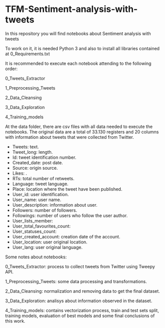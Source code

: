 # TFM-Sentiment-analysis-with-tweets

In this repository you will find notebooks about Sentiment analysis with tweets 

To work on it, it is needed Python 3 and also to install all libraries contained at 0_Requirements.txt

It is recommended to execute each notebook attending to the following order:

0_Tweets_Extractor

1_Preprocessing_Tweets

2_Data_Cleansing

3_Data_Exploration

4_Training_models

At the data folder, there are csv files with all data needed to execute the notebooks. The original data are a total of 33.130 registers and 20 columns with information about tweets that were collected from Twitter.


- Tweets: text.
- Tweet_long: length.
- Id: tweet identification number.
- Created_date: post date.
- Source: origin source.
- Likes: .
- RTs: total number of retweets.
- Language: tweet language.
- Place: location where the tweet have been published.
- User_id: user identification.
- User_name: user name.
- User_description: information about user.
- Followers: number of followers.
- Followings: number of users who follow the user author.
- User_lists_member: 
- User_total_favourites_count:
- User_statuses_count:
- User_created_account: creation date of the account.
- User_location: user original location.
- User_lang: user original language.


Some notes about notebooks:

0_Tweets_Extractor: process to collect tweets from Twitter using Tweepy API.

1_Preprocessing_Tweets: some data processing and transformations.

2_Data_Cleansing: normalization and removing data to get the final dataset.

3_Data_Exploration: analisys about information observed in the dataset.

4_Training_models: contains vectorization process, train and test sets split, training models, evaluation of best models and some final conclusions of this work.



